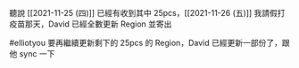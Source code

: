 
聽說 [[2021-11-25 (四)]] 已經有收到其中 25pcs，[[2021-11-26 (五)]] 我請假打疫苗那天，David 已經全數更新 Region 並寄出

#elliotyou 要再繼續更新剩下的 25pcs 的 Region，David 已經更新一部份了，跟他 sync 一下

